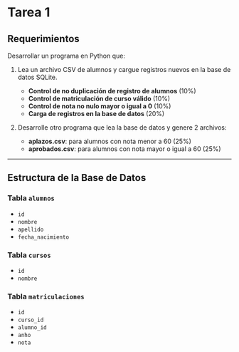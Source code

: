 # Tarea 1

## Requerimientos

Desarrollar un programa en Python que:

1. Lea un archivo CSV de alumnos y cargue registros nuevos en la base de datos SQLite.
   - **Control de no duplicación de registro de alumnos** (10%)
   - **Control de matriculación de curso válido** (10%)
   - **Control de nota no nulo mayor o igual a 0** (10%)
   - **Carga de registros en la base de datos** (20%)

2. Desarrolle otro programa que lea la base de datos y genere 2 archivos:
   - **aplazos.csv**: para alumnos con nota menor a 60 (25%)
   - **aprobados.csv**: para alumnos con nota mayor o igual a 60 (25%)

---

## Estructura de la Base de Datos

### Tabla `alumnos`
- `id`
- `nombre`
- `apellido`
- `fecha_nacimiento`

### Tabla `cursos`
- `id`
- `nombre`

### Tabla `matriculaciones`
- `id`
- `curso_id`
- `alumno_id`
- `anho`
- `nota`




